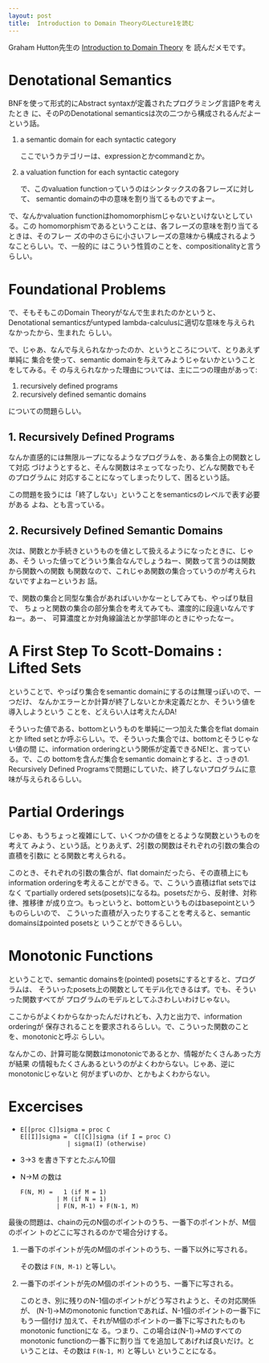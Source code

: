 ```yaml
---
layout: post
title:  Introduction to Domain TheoryのLecture1を読む
---
```


Graham Hutton先生の
[Introduction to Domain Theory](http://www.cs.nott.ac.uk/~gmh/domains.html) を
読んだメモです。


# Denotational Semantics

BNFを使って形式的にAbstract syntaxが定義されたプログラミング言語Pを考えたとき
に、そのPのDenotational semanticsは次の二つから構成されるんだよーという話。

1. a semantic domain for each syntactic category

   ここでいうカテゴリーは、expressionとかcommandとか。

2. a valuation function for each syntactic category

   で、このvaluation functionっていうのはシンタックスの各フレーズに対して、
   semantic domainの中の意味を割り当てるものですよー。

で、なんかvaluation functionはhomomorphismじゃないといけないとしている。この
homomorphismであるということは、各フレーズの意味を割り当てるときは、そのフレー
ズの中のさらに小さいフレーズの意味から構成されるようなことらしい。で、一般的に
はこういう性質のことを、compositionalityと言うらしい。

# Foundational Problems

で、そもそもこのDomain Theoryがなんで生まれたのかというと、Denotational
semanticsがuntyped lambda-calculusに適切な意味を与えられなかったから、生まれた
らしい。

で、じゃあ、なんで与えられなかったのか、というところについて、とりあえず単純に
集合を使って、semantic domainを与えてみようじゃないかということをしてみる。そ
の与えられなかった理由については、主に二つの理由があって:

1. recursively defined programs
2. recursively defined semantic domains

についての問題らしい。

## 1. Recursively Defined Programs

なんか直感的には無限ループになるようなプログラムを、ある集合上の関数として対応
づけようとすると、そんな関数はネェってなったり、どんな関数でもそのプログラムに
対応することになってしまったりして、困るという話。

この問題を扱うには「終了しない」ということをsemanticsのレベルで表す必要がある
よね、とも言っている。

## 2. Recursively Defined Semantic Domains

次は、関数とか手続きというものを値として扱えるようになったときに、じゃあ、そう
いった値ってどういう集合なんでしょうねー、関数って言うのは関数から関数への関数
も関数なので、これじゃあ関数の集合っていうのが考えられないですよねーというお
話。

で、関数の集合と同型な集合があればいいかなーとしてみても、やっぱり駄目で、
ちょっと関数の集合の部分集合を考えてみても、濃度的に段違いなんですねー。あー、
可算濃度とか対角線論法とか学部1年のときにやったなー。

# A First Step To Scott-Domains : Lifted Sets

ということで、やっぱり集合をsemantic domainにするのは無理っぽいので、一つだけ、
なんかエラーとか計算が終了しないとか未定義だとか、そういう値を導入しようという
ことを、どえらい人は考えたんDA!

そういった値である、bottomというものを単純に一つ加えた集合をflat domainとか
lifted setとか呼ぶらしい。で、そういった集合では、bottomとそうじゃない値の間
に、information orderingという関係が定義できるNE!と、言っている。で、この
bottomを含んだ集合をsemantic domainとすると、さっきの1. Recursively Defined
Programsで問題にしていた、終了しないプログラムに意味が与えられるらしい。

# Partial Orderings

じゃあ、もうちょっと複雑にして、いくつかの値をとるような関数というものを考えて
みよう、という話。とりあえず、2引数の関数はそれぞれの引数の集合の直積を引数に
とる関数と考えられる。

このとき、それぞれの引数の集合が、flat domainだったら、その直積上にも
information orderingを考えることができる。で、こういう直積はflat setsではなく
てpartially ordered sets(posets)になるね。posetsだから、反射律、対称律、推移律
が成り立つ。もっというと、bottomというものはbasepointというものらしいので、
こういった直積が入ったりすることを考えると、semantic domainsはpointed posetsと
いうことができるらしい。

# Monotonic Functions

ということで、semantic domainsを(pointed) posetsにするとすると、プログラムは、
そういったposets上の関数としてモデル化できるはず。でも、そういった関数すべてが
プログラムのモデルとしてふさわしいわけじゃない。

ここからがよくわからなかったんだけれども、入力と出力で、information orderingが
保存されることを要求されるらしい。で、こういった関数のことを、monotonicと呼ぶ
らしい。

なんかこの、計算可能な関数はmonotonicであるとか、情報がたくさんあった方が結果
の情報もたくさんあるというのがよくわからない。じゃあ、逆にmonotonicじゃないと
何がまずいのか、とかもよくわからない。

# Excercises

* ```
  E[[proc C]]sigma = proc C
  E[[I]]sigma =  C[[C]]sigma (if I = proc C)
               | sigma(I) (otherwise)
  ```

* 3->3 を書き下すとたぶん10個
* N->M の数は

  ```
  F(N, M) =   1 (if M = 1)
            | M (if N = 1)
            | F(N, M-1) + F(N-1, M)
  ```

最後の問題は、chainの元のN個のポイントのうち、一番下のポイントが、M個のポイン
トのどこに写されるのかで場合分けする。

1. 一番下のポイントが先のM個のポイントのうち、一番下以外に写される。

   その数は `F(N, M-1)` と等しい。

2. 一番下のポイントが先のM個のポイントのうち、一番下に写される。

   このとき、別に残りのN-1個のポイントがどう写されようと、その対応関係が、
   (N-1)->Mのmonotonic functionであれば、N-1個のポイントの一番下にもう一個付け
   加えて、それがM個のポイントの一番下に写されたものもmonotonic functionにな
   る。つまり、この場合は(N-1)->Mのすべてのmonotonic functionの一番下に割り当
   てを追加してあげれば良いだけ。ということは、その数は `F(N-1, M)` と等しい
   ということになる。

